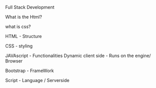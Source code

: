 Full Stack Development

What is the Html?


what is css?





HTML - Structure

CSS - styling

JAVAscript - Functionalities Dynamic client side 
           - Runs on the engine/ Browser

Bootstrap - FrameWork

Script - Language / Serverside